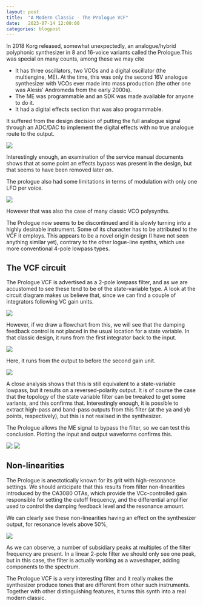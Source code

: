 ```yaml
---
layout: post
title:  "A Modern Classic - The Prologue VCF"
date:   2023-07-14 12:00:00
categories: blogpost
---
```


In 2018 Korg released, somewhat unexpectedly, an analogue/hybrid
polyphonic synthesizer in 8 and 16-voice variants called the
Prologue.This was special on many counts, among these we may cite

* It has three oscillators, two VCOs and a digital oscillator (the
multiengine, ME). At the time, this was only the second 16V analogue synthesizer
with VCOs ever made into mass production (the other one was Alesis'
Andromeda from the early 2000s).
* The ME was programmable and an SDK was made available for anyone to
do it.
* It had a digital effects section that was also programmable.

It suffered from the design decision of
putting the full analogue signal through an ADC/DAC to implement
the digital effects with no true analogue route to the
output.

<img src="https://vlazzarini.github.io/presentation.002.jpeg">

Interestingly enough, an examination of the service manual documents
shows that at some point an effects bypass was present in the design,
but that seems to have been removed later on.

The prologue also had some limitations in terms of modulation with
only one LFO per voice.

<img src="https://vlazzarini.github.io/presentation.003.jpeg">

However that was also the case of many classic VCO polysynths.

The Prologue now seems to be discontinued and it is slowly
turning into a highly desirable instrument. Some of its character has to be
attributed to the VCF it employs. This appears to be a novel origin
design (I have not seen anything similar yet), contrary to the other
logue-line synths, which use more conventional 4-pole lowpass
types.

The VCF circuit
-----

The Prologue VCF is advertised as a 2-pole lowpass filter, and as
we are accustomed to see these tend to be of the state-variable
type. A look at the circuit diagram makes us believe that, since
we can find a couple of integrators following VC gain units.

<img src="https://vlazzarini.github.io/presentation.004.jpeg">

However, if we draw a flowchart from this, we will see that the
damping feedback control is not placed in the usual location for
a state variable. In that classic design, it runs from the first integrator
back to the input.

<img src="https://vlazzarini.github.io/statevar.png">

Here, it runs from the output to before the second
gain unit.

<img src="https://vlazzarini.github.io/presentation.005.jpeg">

A close analysis shows that this is still equivalent to a
state-variable lowpass, but it results on a reversed-polarity output.
It is of course the case that the topology of the state variable
filter can be tweaked to get some variants, and this confirms
that. Interestingly enough, it is possible to extract high-pass
and band-pass outputs from this filter (at the ya and yb points,
respectively), but this is not realised in the synthesizer.

The Prologue allows the ME signal to bypass the filter, so we can
test this conclusion. Plotting the input and output waveforms
confirms this.

<img src="https://vlazzarini.github.io/saw-prologue_00.jpg">

<img src="https://vlazzarini.github.io/prologue-Q0.jpg">

Non-linearities
------------

The Prologue is anectotically known for its grit with high-resonance
settings. We should anticipate that this results from filter
non-linearities introduced by the CA3080 OTAs, which provide
the VCc-controlled gain responsible for setting the cutoff
frequency, and the differential amplifier used to control the
damping feedback level and the resonance amount.

We can clearly see these non-linearities having an effect on the
synthesizer output, for resonance levels above 50%,

<img src="https://vlazzarini.github.io/presentation.009.jpeg">

As we can observe, a number of subsidiary peaks at multiples of
the filter frequency are present. In a linear 2-pole filter we should
only see one peak, but in this case, the filter is actually working as
a waveshaper, adding components to the spectrum.

The Prologue VCF is a very interesting filter and it really makes the
synthesizer produce tones that are different from other such
instruments. Together with other distinguishing features, it turns
this synth into a real modern classic.



